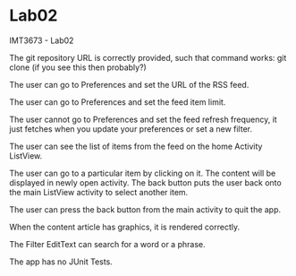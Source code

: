 # Lab02
IMT3673 - Lab02 

The git repository URL is correctly provided, such that command works: git clone <url> (if you see this then probably?)

The user can go to Preferences and set the URL of the RSS feed.

The user can go to Preferences and set the feed item limit.

The user cannot go to Preferences and set the feed refresh frequency, it just fetches when you update your preferences or set a new filter.

The user can see the list of items from the feed on the home Activity ListView.

The user can go to a particular item by clicking on it. The content will be displayed in newly open activity. 
The back button puts the user back onto the main ListView activity to select another item.

The user can press the back button from the main activity to quit the app.

When the content article has graphics, it is rendered correctly.

The Filter EditText can search for a word or a phrase.

The app has no JUnit Tests.
